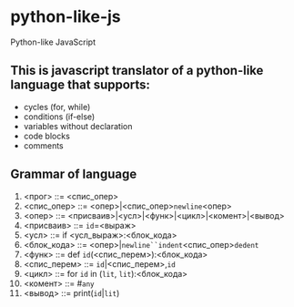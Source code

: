 # python-like-js
Python-like JavaScript

## This is javascript translator of a python-like language that supports:
* cycles (for, while)
* conditions (if-else)
* variables without declaration
* code blocks
* comments

## Grammar of language

1. <прог>           ::= <спис_опер>
2. <спис_опер>      ::= <опер>|<спис_опер>`newline`<опер>
3. <опер>           ::= <присваив>|<усл>|<функ>|<цикл>|<комент>|<вывод>
4. <присваив>       ::= `id`=<выраж>
5. <усл>            ::= if <усл_выраж>:<блок_кода>
6. <блок_кода>      ::= <опер>|`newline``indent`<спис_опер>`dedent`
7. <функ>           ::= def `id`(<спис_перем>):<блок_кода>
8. <спис_перем>     ::= `id`|<спис_перем>,`id`
9. <цикл>           ::= for `id` in (`lit`, `lit`):<блок_кода>
10. <комент>        ::= #`any`
11. <вывод>         ::= print(`id`|`lit`)
